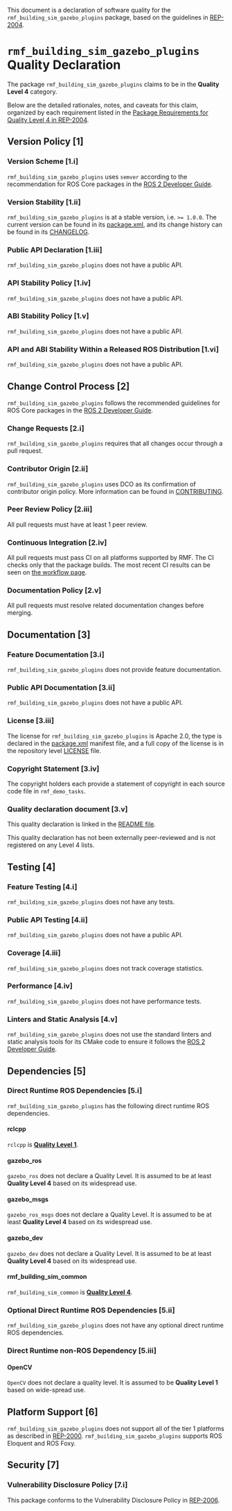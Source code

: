 This document is a declaration of software quality for the `rmf_building_sim_gazebo_plugins` package, based on the guidelines in [REP-2004](https://www.ros.org/reps/rep-2004.html).

# `rmf_building_sim_gazebo_plugins` Quality Declaration

The package `rmf_building_sim_gazebo_plugins` claims to be in the **Quality Level 4** category.

Below are the detailed rationales, notes, and caveats for this claim, organized by each requirement listed in the [Package Requirements for Quality Level 4 in REP-2004](https://www.ros.org/reps/rep-2004.html).

## Version Policy [1]

### Version Scheme [1.i]

`rmf_building_sim_gazebo_plugins` uses `semver` according to the recommendation for ROS Core packages in the [ROS 2 Developer Guide](https://index.ros.org/doc/ros2/Contributing/Developer-Guide/#versioning).

### Version Stability [1.ii]

`rmf_building_sim_gazebo_plugins` is at a stable version, i.e. `>= 1.0.0`.
The current version can be found in its [package.xml](package.xml), and its change history can be found in its [CHANGELOG](CHANGELOG.rst).

### Public API Declaration [1.iii]

`rmf_building_sim_gazebo_plugins` does not have a public API.

### API Stability Policy [1.iv]

`rmf_building_sim_gazebo_plugins` does not have a public API.

### ABI Stability Policy [1.v]

`rmf_building_sim_gazebo_plugins` does not have a public API.

### API and ABI Stability Within a Released ROS Distribution [1.vi]

`rmf_building_sim_gazebo_plugins` does not have a public API.

## Change Control Process [2]

`rmf_building_sim_gazebo_plugins` follows the recommended guidelines for ROS Core packages in the [ROS 2 Developer Guide](https://index.ros.org/doc/ros2/Contributing/Developer-Guide/#package-requirements).

### Change Requests [2.i]

`rmf_building_sim_gazebo_plugins` requires that all changes occur through a pull request.

### Contributor Origin [2.ii]

`rmf_building_sim_gazebo_plugins` uses DCO as its confirmation of contributor origin policy.
More information can be found in [CONTRIBUTING](../CONTRIBUTING.md).

### Peer Review Policy [2.iii]

All pull requests must have at least 1 peer review.

### Continuous Integration [2.iv]

All pull requests must pass CI on all platforms supported by RMF.
The CI checks only that the package builds.
The most recent CI results can be seen on [the workflow page](https://github.com/osrf/traffic_editor/actions).

### Documentation Policy [2.v]

All pull requests must resolve related documentation changes before merging.

## Documentation [3]

### Feature Documentation [3.i]

`rmf_building_sim_gazebo_plugins` does not provide feature documentation.

### Public API Documentation [3.ii]

`rmf_building_sim_gazebo_plugins` does not have a public API.

### License [3.iii]

The license for `rmf_building_sim_gazebo_plugins` is Apache 2.0, the type is declared in the [package.xml](package.xml) manifest file, and a full copy of the license is in the repository level [LICENSE](../LICENSE) file.

### Copyright Statement [3.iv]

The copyright holders each provide a statement of copyright in each source code file in `rmf_demo_tasks`.

### Quality declaration document [3.v]

This quality declaration is linked in the [README file](README.md).

This quality declaration has not been externally peer-reviewed and is not registered on any Level 4 lists.

## Testing [4]

### Feature Testing [4.i]

`rmf_building_sim_gazebo_plugins` does not have any tests.

### Public API Testing [4.ii]

`rmf_building_sim_gazebo_plugins` does not have a public API.

### Coverage [4.iii]

`rmf_building_sim_gazebo_plugins` does not track coverage statistics.

### Performance [4.iv]

`rmf_building_sim_gazebo_plugins` does not have performance tests.

### Linters and Static Analysis [4.v]

`rmf_building_sim_gazebo_plugins` does not use the standard linters and static analysis tools for its CMake code to ensure it follows the [ROS 2 Developer Guide](https://index.ros.org/doc/ros2/Contributing/Developer-Guide/#linters).

## Dependencies [5]

### Direct Runtime ROS Dependencies [5.i]

`rmf_building_sim_gazebo_plugins` has the following direct runtime ROS dependencies.

#### rclcpp

`rclcpp` is [**Quality Level 1**](https://github.com/ros2/rclcpp/blob/master/rclcpp/QUALITY_DECLARATION.md).

#### gazebo\_ros

`gazebo_ros` does not declare a Quality Level.
It is assumed to be at least **Quality Level 4** based on its widespread use.

#### gazebo\_msgs

`gazebo_ros_msgs` does not declare a Quality Level.
It is assumed to be at least **Quality Level 4** based on its widespread use.

#### gazebo\_dev

`gazebo_dev` does not declare a Quality Level.
It is assumed to be at least **Quality Level 4** based on its widespread use.

#### rmf\_building\_sim\_common

`rmf_building_sim_common` is [**Quality Level 4**](../rmf_building_sim_common/QUALITY_DECLARATION.md).

### Optional Direct Runtime ROS Dependencies [5.ii]

`rmf_building_sim_gazebo_plugins` does not have any optional direct runtime ROS dependencies.

### Direct Runtime non-ROS Dependency [5.iii]

#### OpenCV

`OpenCV` does not declare a quality level.
It is assumed to be **Quality Level 1** based on wide-spread use.

## Platform Support [6]

`rmf_building_sim_gazebo_plugins` does not support all of the tier 1 platforms as described in [REP-2000](https://www.ros.org/reps/rep-2000.html#support-tiers).
`rmf_building_sim_gazebo_plugins` supports ROS Eloquent and ROS Foxy.

## Security [7]

### Vulnerability Disclosure Policy [7.i]

This package conforms to the Vulnerability Disclosure Policy in [REP-2006](https://www.ros.org/reps/rep-2006.html).
